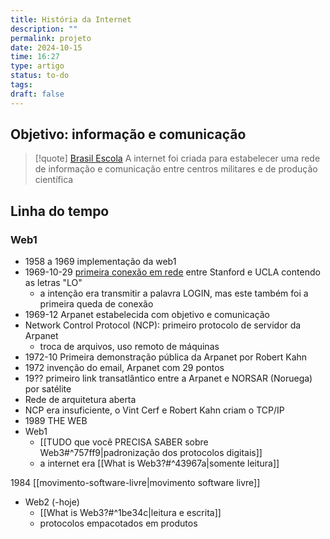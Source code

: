 ```yaml
---
title: História da Internet
description: ""
permalink: projeto
date: 2024-10-15
time: 16:27
type: artigo
status: to-do
tags: 
draft: false
---
```

## Objetivo: informação e comunicação

> [!quote] [Brasil Escola](https://brasilescola.uol.com.br/informatica/internet.htm#:~:text=A%20hist%C3%B3ria%20da%20internet%20teve,para%20fins%20privados%20e%20comerciais)
> A internet foi criada para estabelecer uma rede de informação e comunicação entre centros militares e de produção científica

## Linha do tempo

### Web1

* 1958 a 1969 implementação da web1
* 1969-10-29 [primeira conexão em rede](https://youtu.be/pKxWPo73pX0?t=190) entre Stanford e UCLA contendo as letras "LO" 
	* a intenção era transmitir a palavra LOGIN, mas este também foi a primeira queda de conexão
* 1969-12 Arpanet estabelecida com objetivo e comunicação
* Network Control Protocol (NCP): primeiro protocolo de servidor da Arpanet
	* troca de arquivos, uso remoto de máquinas
* 1972-10 Primeira demonstração pública da Arpanet por Robert Kahn
* 1972 invenção do email, Arpanet com 29 pontos
* 19?? primeiro link transatlântico entre a Arpanet e NORSAR (Noruega) por satélite
* Rede de arquitetura aberta 
* NCP era insuficiente, o Vint Cerf e Robert Kahn criam o TCP/IP
* 1989 THE WEB
* Web1  
	* [[TUDO que você PRECISA SABER sobre Web3#^757ff9|padronização dos protocolos digitais]] 
	* a internet era [[What is Web3?#^43967a|somente leitura]]

1984 [[movimento-software-livre|movimento software livre]]
* Web2 (-hoje)
	* [[What is Web3?#^1be34c|leitura e escrita]]
	* protocolos empacotados em produtos

> 


